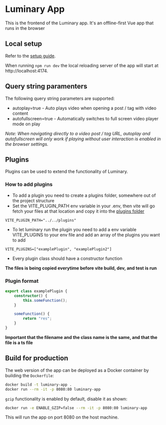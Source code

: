 # Luminary App

This is the frontend of the Luminary app. It's an offline-first Vue app that runs in the browser

## Local setup

Refer to the [setup guide](../docs/setup-vue-app.md).

When running `npm run dev` the local reloading server of the app will start at http://localhost:4174.

## Query string paramenters

The following query string parameters are supported:

- autoplay=true - Auto plays video when opening a post / tag with video content
- autofullscreen=true - Automatically switches to full screen video player mode on play

_Note: When navigating directly to a video post / tag URL, autoplay and autofullscreen will only work if playing without user interaction is enabled in the browser settings._

## Plugins

Plugins can be used to extend the functionality of Luminary.

### How to add plugins

- To add a plugin you need to create a plugins folder, somewhere out of the project structure
- Set the VITE_PLUGIN_PATH env variable in your .env, then vite will go fetch your files at that location and copy it into the [plugins folder](./src/plugins/)

```
VITE_PLUGIN_PATH="../../plugins"
```

- To let luminary run the plugin you need to add a env variable VITE_PLUGINS to your env file and add an array of the plugins you want to add

```
VITE_PLUGINS=["examplePlugin", "examplePlugin2"]
```

- Every plugin class should have a constructor function

**The files is being copied everytime before vite build, dev, and test is run**

### Plugin format

```ts
export class examplePlugin {
    constructor() {
        this.someFunction();
    }

    someFunction() {
        return "res";
    }
}
```

**Important that the filename and the class name is the same, and that the file is a ts file**

## Build for production

The web version of the app can be deployed as a Docker container by building the `Dockerfile`:

```sh
docker build -t luminary-app .
docker run --rm -it -p 8080:80 luminary-app
```

`gzip` functionality is enabled by default, disable it as shown:

```sh
docker run -e ENABLE_GZIP=false --rm -it -p 8080:80 luminary-app
```

This will run the app on port 8080 on the host machine.
